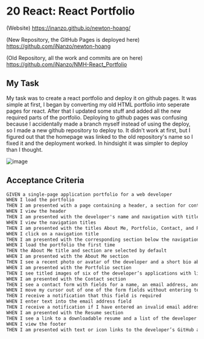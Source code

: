 # 20 React: React Portfolio

(Website) https://inanzo.github.io/newton-hoang/

(New Repository, the GitHub Pages is deployed here) https://github.com/iNanzo/newton-hoang

(Old Repository, all the work and commits are on here) https://github.com/iNanzo/NMH-React_Portfolio

## My Task

My task was to create a react portfolio and deploy it on github pages. It was simple at first, I began by converting my old HTML portfolio into seperate pages for react. After that I updated some stuff and added all the new required parts of the portfolio. Deploying to github pages was confusing because I accidentally made a branch myself instead of using the deploy, so I made a new github repository to deploy to. It didn't work at first, but I figured out that the homepage was linked to the old repository's name so I fixed it and the deployment worked. In hindsight it was simpler to deploy than I thought.

![image](https://cdn.discordapp.com/attachments/695157509761269790/943769825350660116/unknown.png)

## Acceptance Criteria

```md
GIVEN a single-page application portfolio for a web developer
WHEN I load the portfolio
THEN I am presented with a page containing a header, a section for content, and a footer
WHEN I view the header
THEN I am presented with the developer's name and navigation with titles corresponding to different sections of the portfolio
WHEN I view the navigation titles
THEN I am presented with the titles About Me, Portfolio, Contact, and Resume, and the title corresponding to the current section is highlighted
WHEN I click on a navigation title
THEN I am presented with the corresponding section below the navigation without the page reloading and that title is highlighted
WHEN I load the portfolio the first time
THEN the About Me title and section are selected by default
WHEN I am presented with the About Me section
THEN I see a recent photo or avatar of the developer and a short bio about them
WHEN I am presented with the Portfolio section
THEN I see titled images of six of the developer’s applications with links to both the deployed applications and the corresponding GitHub repositories
WHEN I am presented with the Contact section
THEN I see a contact form with fields for a name, an email address, and a message
WHEN I move my cursor out of one of the form fields without entering text
THEN I receive a notification that this field is required
WHEN I enter text into the email address field
THEN I receive a notification if I have entered an invalid email address
WHEN I am presented with the Resume section
THEN I see a link to a downloadable resume and a list of the developer’s proficiencies
WHEN I view the footer
THEN I am presented with text or icon links to the developer’s GitHub and LinkedIn profiles, and their profile on a third platform (Stack Overflow, Twitter)
```